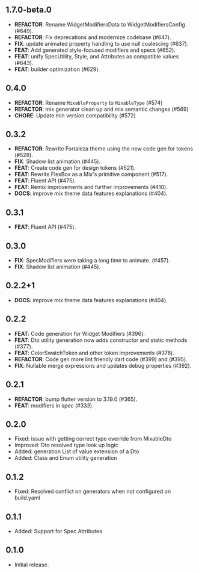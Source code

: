 ## 1.7.0-beta.0

 - **REFACTOR**: Rename WidgetModifiersData to WidgetModifiersConfig (#649).
 - **REFACTOR**: Fix deprecations and modernize codebase (#647).
 - **FIX**: update animated property handling to use null coalescing (#637).
 - **FEAT**: Add generated style-focused modifiers and specs (#652).
 - **FEAT**: unify SpecUtility, Style, and Attributes as compatible values (#643).
 - **FEAT**: builder optimization (#629).

## 0.4.0

 - **REFACTOR**: Rename `MixableProperty` to `MixableType` (#574)
 - **REFACTOR**: mix generator clean up and mix semantic changes (#569)
 - **CHORE**: Update min version compatibility (#572)

## 0.3.2

 - **REFACTOR**: Rewrite Fortaleza theme using the new code gen for tokens (#528).
 - **FIX**: Shadow list animation (#445).
 - **FEAT**: Create code gen for design tokens (#521).
 - **FEAT**: Rewrite FlexBox as a Mix's primitive component (#517).
 - **FEAT**: Fluent API (#475).
 - **FEAT**: Remix improvements and further improvements (#410).
 - **DOCS**: improve mix theme data features explanations (#404).

## 0.3.1

 - **FEAT**: Fluent API (#475).

## 0.3.0

 - **FIX**: SpecModifiers were taking a long time to animate. (#457).
 - **FIX**: Shadow list animation (#445).

## 0.2.2+1

 - **DOCS**: improve mix theme data features explanations (#404).

## 0.2.2

 - **FEAT**: Code generation for Widget Modifiers (#396).
 - **FEAT**: Dto utility generation now adds constructor and static methods (#377).
 - **FEAT**: ColorSwatchToken and other token improvements (#378).
 - **REFACTOR**: Code gen more lint friendly dart code (#399) and (#395).
 - **FIX**: Nullable merge expressions and updates debug properties (#392).

## 0.2.1

 - **REFACTOR**: bump flutter version to 3.19.0 (#365).
 - **FEAT**: modifiers in spec (#333).


## 0.2.0

- Fixed: issue with getting correct type override from MixableDto
- Improved: Dto resolved type look up logic
- Added: generation List of value extension of a Dto
- Added: Class and Enum utility generation

## 0.1.2

- Fixed: Resolved conflict on generators when not configured on build.yaml

## 0.1.1

- Added: Support for Spec Attributes

## 0.1.0

- Initial release.
